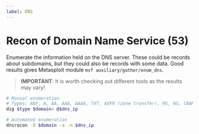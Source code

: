 ```yaml
---
label: DNS
---
```


# Recon of Domain Name Service (53)

Enumerate the information held on the DNS server. These could be records about subdomains, but they could also be records with some data. Good results gives Metasploit module `msf auxiliary/gather/enum_dns`.

> **IMPORTANT**: It is worth checking out different tools as the results may vary!

```bash
# Manual enumeration
# Types: ANY, A, AA, AAA, AAAA, TXT, AXFR (zone transfer), MS, NS, CNAME
dig $type $domain> @$dns_ip

# Automated enumeration
dnsrecon -d $domain -a -n $dns_ip
```
